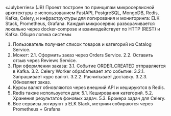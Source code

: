 «Julyberries» (JB)
Проект построен по принципам микросервисной архитектуры с использованием FastAPI,
PostgreSQL, MongoDB, Redis, Kafka, Celery, и инфраструктуры для логирования и
мониторинга: ELK Stack, Prometheus, Grafana.
Каждый микросервис разворачивается локально через docker-compose и взаимодействует
по HTTP (REST) и Kafka.
Общая логика системы
1. Пользователь получает список товаров и категорий из Catalog Service.
2. Может:
2.1. Оформить заказ через Orders Service.
2.2. Оставить отзыв через Reviews Service.
3. При оформлении заказа:
3.1. Событие ORDER_CREATED отправляется в Kafka.
3.2. Celery Worker обрабатывает это событие:
3.2.1. Запрашивает курс валют.
3.2.2. Расчитывает доставку.
3.2.3. Обновляет заказ.
4. Курсы валют обновляются через внешний API и кешируются в Redis.
5. Redis также используется для:
5.1. Кеширования категорий.
5.2. Хранения результатов фоновых задач.
5.3. Брокера задач для Celery.
6. Все сервисы логируют в ELK Stack, метрики собираются через Prometheus +
Grafana